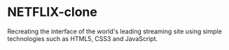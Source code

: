 # NETFLIX-clone

Recreating the interface of the world's leading streaming site using simple technologies such as HTML5, CSS3 and JavaScript.
